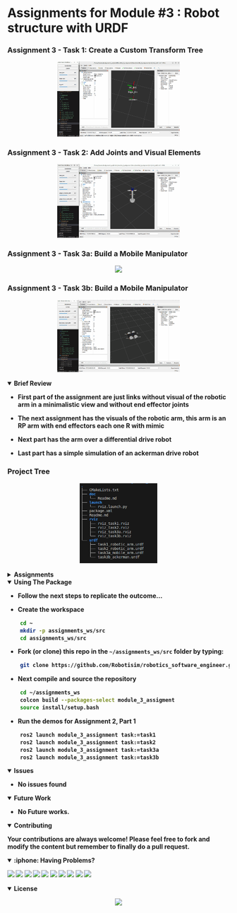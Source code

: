 # Assignments for Module #3 : Robot structure with URDF

### Assignment 3 - Task 1: Create a Custom Transform Tree
<p align="center">
<img src = "doc/task1_robotic_arm.gif?raw=true" center=true width="55%"/>
</p>

### Assignment 3 - Task 2: Add Joints and Visual Elements
<p align="center">
<img src = "doc/task2_robotic_arm.gif?raw=true" center=true width="55%"/>
</p>

### Assignment 3 - Task 3a: Build a Mobile Manipulator
<p align="center">
<img src = "doc/task3a_mobile_arm.gif?raw=true" center=true width="55%"/>
</p>

### Assignment 3 - Task 3b: Build a Mobile Manipulator
<p align="center">
<img src = "doc/task3b_ackerman.gif?raw=true" center=true width="55%"/>
</p>


<details open>
<summary> <b>Brief Review<b></summary>

- First part of the assignment are just links without visual of the robotic arm in a minimalistic view and without end effector joints

- The next assignment has the visuals of the robotic arm, this arm is an RP arm with end effectors each one R with mimic

- Next part has the arm over a differential drive robot

- Last part has a simple simulation of an ackerman drive robot

### <b>Project Tree</b>
<p align="center">
<img src = "doc/tree.PNG?raw=true" center=true width="35%"/>
</p>

</details>

<details close>
<summary> <b>Assignments<b></summary>


### Task 1: Create a Custom Transform Tree
- **Objective**: 
  - Design a robotic arm with 3 DOF using URDF defining the transform tree for the robotic arm without including visual tags focusin only of the correct transform over the joints.


### Task2 2: Task 2: Add Joints and Visual Elements
  - Enhance the robotic arm created earlier by adding joints like finger joints, use prismatic joints types for the finger.
  - Base Joint: The base joint should be of the continuous type.
  - All Other Joints: Set these as revolute joints.
  - Add visualization tags to your robot’s URDF to create the body, primarily using cylinder for easiest implementation.

### Task 3: Build a Mobile Manipulator

  - Place the robotic arm on top of a differential drive robot.
  - Connect the arm using the base_link of the differential drive robot.
  - Create an Ackerman Drive System:
  - Design a car-like robot structure that represents the front axle rotations for turning, simulating an Ackerman steering mechanism.
  - Learning Outcome

By completing this assignment, you will:

  - Learn to create custom robots for simulations using URDF.
  - Understand how to define and manipulate joints and transforms in URDF.
  - Gain experience in building and simulating mobile manipulators and drive systems in ROS 2.

<p align="center"> </p>
</details>

<details open>
<summary> <b>Using The Package <b></summary>

- Follow the next steps to replicate the outcome...

- Create the workspace
```sh
    cd ~
    mkdir -p assignments_ws/src
    cd assignments_ws/src
```
- Fork (or clone) this repo in the `~/assignments_ws/src` folder by typing:
```sh 
    git clone https://github.com/Robotisim/robotics_software_engineer.git
```
- Next compile and source the repository
```sh
    cd ~/assignments_ws
    colcon build --packages-select module_3_assigment
    source install/setup.bash
```

- Run the demos for Assignment 2, Part 1
```sh
    ros2 launch module_3_assignment task:=task1
    ros2 launch module_3_assignment task:=task2
    ros2 launch module_3_assignment task:=task3a
    ros2 launch module_3_assignment task:=task3b  
```

</details>


<details open>
<summary> <b>Issues<b></summary>

- No issues found
</details>

<details open>
<summary> <b>Future Work<b></summary>

- No Future works.

</details>

<details open>
<summary> <b>Contributing<b></summary>

Your contributions are always welcome! Please feel free to fork and modify the content but remember to finally do a pull request.

</details>

<details open>
<summary> :iphone: <b>Having Problems?<b></summary>

<p align = "center">

[<img src="https://img.shields.io/badge/linkedin-%230077B5.svg?&style=for-the-badge&logo=linkedin&logoColor=white" />](https://www.linkedin.com/in/riawa)
[<img src="https://img.shields.io/badge/telegram-2CA5E0?style=for-the-badge&logo=telegram&logoColor=white"/>](https://t.me/issaiass)
[<img src="https://img.shields.io/badge/instagram-%23E4405F.svg?&style=for-the-badge&logo=instagram&logoColor=white">](https://www.instagram.com/daqsyspty/)
[<img src="https://img.shields.io/badge/twitter-%231DA1F2.svg?&style=for-the-badge&logo=twitter&logoColor=white" />](https://twitter.com/daqsyspty) 
[<img src ="https://img.shields.io/badge/facebook-%233b5998.svg?&style=for-the-badge&logo=facebook&logoColor=white%22">](https://www.facebook.com/daqsyspty)
[<img src="https://img.shields.io/badge/linkedin-%230077B5.svg?&style=for-the-badge&logo=linkedin&logoColor=white" />](https://www.linkedin.com/in/riawe)
[<img src="https://img.shields.io/badge/tiktok-%23000000.svg?&style=for-the-badge&logo=tiktok&logoColor=white" />](https://www.linkedin.com/in/riawe)
[<img src="https://img.shields.io/badge/whatsapp-%23075e54.svg?&style=for-the-badge&logo=whatsapp&logoColor=white" />](https://wa.me/50766168542?text=Hello%20Rangel)
[<img src="https://img.shields.io/badge/hotmail-%23ffbb00.svg?&style=for-the-badge&logo=hotmail&logoColor=white" />](mailto:issaiass@hotmail.com)
[<img src="https://img.shields.io/badge/gmail-%23D14836.svg?&style=for-the-badge&logo=gmail&logoColor=white" />](mailto:riawalles@gmail.com)

</p

</details>

<details open>
<summary> <b>License<b></summary>
<p align = "center">
<img src= "https://mirrors.creativecommons.org/presskit/buttons/88x31/svg/by-sa.svg" />
</p>
</details>